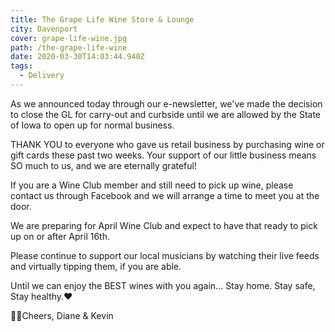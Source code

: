 ```yaml
---
title: The Grape Life Wine Store & Lounge
city: Davenport
cover: grape-life-wine.jpg
path: /the-grape-life-wine
date: 2020-03-30T14:03:44.940Z
tags:
  - Delivery
---
```


As we announced today through our e-newsletter, we've made the decision to close the GL for carry-out and curbside until we are allowed by the State of Iowa to open up for normal business.

THANK YOU to everyone who gave us retail business by purchasing wine or gift cards these past two weeks. Your support of our little business means SO much to us, and we are eternally grateful!

If you are a Wine Club member and still need to pick up wine, please contact us through Facebook and we will arrange a time to meet you at the door.

We are preparing for April Wine Club and expect to have that ready to pick up on or after April 16th.

Please continue to support our local musicians by watching their live feeds and virtually tipping them, if you are able.

Until we can enjoy the BEST wines with you again...
Stay home. Stay safe, Stay healthy.❤️

🍷🍷Cheers, Diane & Kevin
